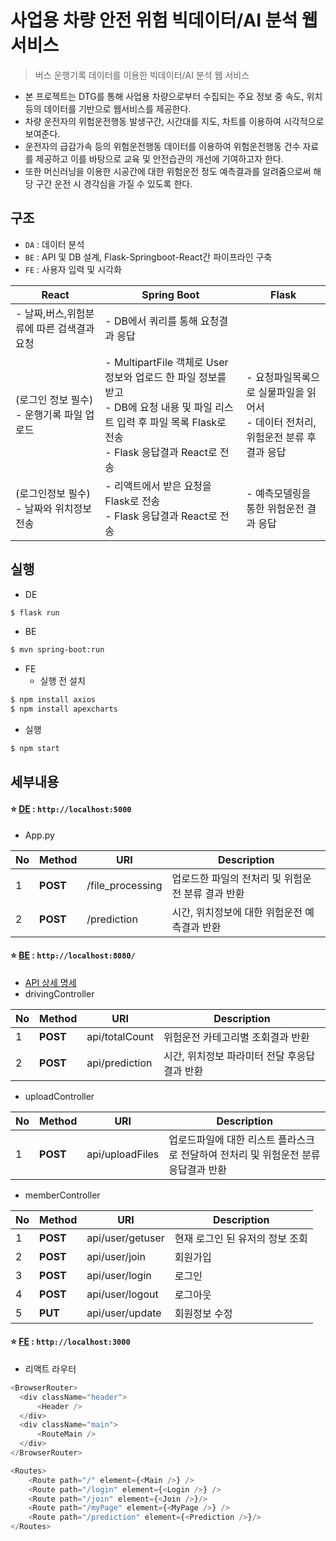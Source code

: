 # 사업용 차량 안전 위험 빅데이터/AI 분석 웹 서비스

> 버스 운행기록 데이터를 이용한 빅데이터/AI 분석 웹 서비스
- 본 프로젝트는 DTG를 통해 사업용 차량으로부터 수집되는 주요 정보 중 속도, 위치 등의 데이터를 기반으로 웹서비스를 제공한다.
- 차량 운전자의 위험운전행동 발생구간, 시간대를 지도, 차트를 이용하여 시각적으로 보여준다.
- 운전자의 급감가속 등의 위험운전행동 데이터를 이용하여 위험운전행동 건수 자료를 제공하고 이를 바탕으로 교육 및 안전습관의 개선에 기여하고자 한다.
- 또한 머신러닝을 이용한 시공간에 대한 위험운전 정도 예측결과를 알려줌으로써 해당 구간 운전 시 경각심을 가질 수 있도록 한다.

## 구조
- `DA` : 데이터 분석
- `BE` : API 및 DB 설계, Flask-Springboot-React간 파이프라인 구축
- `FE` : 사용자 입력 및 시각화

| **React**                                    | **Spring Boot**                                              | **Flask**                                                    |
| -------------------------------------------- | ------------------------------------------------------------ | ------------------------------------------------------------ |
| - 날짜,버스,위험분류에 따른 검색결과 요청      | - DB에서 쿼리를 통해 요청결과 응답                             |                                                              |
| (로그인 정보 필수)<br /> - 운행기록 파일 업로드 | - MultipartFile 객체로 User정보와 업로드 한 파일 정보를 받고 <br />- DB에 요청 내용 및 파일 리스트 입력 후 파일 목록 Flask로 전송 <br />- Flask 응답결과 React로 전송 | - 요청파일목록으로 실물파일을 읽어서<br /> - 데이터 전처리, 위험운전 분류 후 <br />결과 응답 |
| (로그인정보 필수)<br /> - 날짜와 위치정보 전송  | - 리액트에서 받은 요청을 Flask로 전송 <br />- Flask 응답결과 React로 전송 | - 예측모델링을 통한 위험운전 결과 응답                         |
## 실행
- DE
```bash
$ flask run
```

- BE
```bash
$ mvn spring-boot:run
```

- FE
   - 실행 전 설치
```bash
$ npm install axios
$ npm install apexcharts
```
   - 실행
```bash
$ npm start
```

## 세부내용
#### ⭐ [DE](https://github.com/bm20050/driving-record-analysis-for-web-service/tree/main/flask) : `http://localhost:5000`
- App.py

| **No** | **Method** | **URI**        | **Description**                              |
| ------ | ---------- | -------------- | -------------------------------------------- |
| 1      | **POST**   | /file_processing | 업로드한 파일의 전처리 및 위험운전 분류 결과 반환            |
| 2      | **POST**   | /prediction | 시간, 위치정보에 대한 위험운전 예측결과 반환 |

#### ⭐ [BE](https://github.com/bm20050/driving-record-analysis-for-web-service/tree/main/springboot) : `http://localhost:8080/`
- [API 상세 명세](https://github.com/bm20050/driving-record-analysis-for-web-service/blob/main/springboot/API%EB%AA%85%EC%84%B8_v0.1_20230619.pdf)
- drivingController

| **No** | **Method** | **URI**        | **Description**                              |
| ------ | ---------- | -------------- | -------------------------------------------- |
| 1      | **POST**   | api/totalCount | 위험운전 카테고리별 조회결과 반환            |
| 2      | **POST**   | api/prediction | 시간, 위치정보 파라미터 전달 후응답결과 반환 |

- uploadController

| **No** | **Method** | **URI**         | **Description**                                              |
| ------ | ---------- | --------------- | ------------------------------------------------------------ |
| 1      | **POST**   | api/uploadFiles | 업로드파일에 대한 리스트 플라스크로 전달하여 전처리 및 위험운전 분류 응답결과 반환 |

- memberController

| **No** | **Method** | **URI**          | **Description**                 |
| ------ | ---------- | ---------------- | ------------------------------- |
| 1      | **POST**   | api/user/getuser | 현재 로그인 된 유저의 정보 조회 |
| 2      | **POST**   | api/user/join    | 회원가입                        |
| 3      | **POST**   | api/user/login   | 로그인                          |
| 4      | **POST**   | api/user/logout  | 로그아웃                        |
| 5      | **PUT**    | api/user/update  | 회원정보 수정                   |

#### ⭐ [FE](https://github.com/bm20050/driving-record-analysis-for-web-service/tree/main/frontend/jupiter_front) : `http://localhost:3000`
- 리액트 라우터
```javascript
<BrowserRouter>
  <div className="header">
      <Header />
  </div>
  <div className="main">
      <RouteMain />
  </div>
</BrowserRouter>
```
```javascript                   
<Routes>
    <Route path="/" element={<Main />} />
    <Route path="/login" element={<Login />} />
    <Route path="/join" element={<Join />}/>
    <Route path="/myPage" element={<MyPage />} />
    <Route path="/prediction" element={<Prediction />}/>
</Routes>
```

